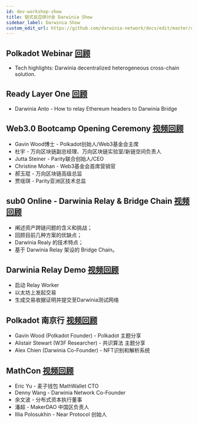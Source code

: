 ```yaml
---
id: dev-workshop-show
title: 链式反应研讨会 Darwinia Show
sidebar_label: Darwinia Show
custom_edit_url: https://github.com/darwinia-network/docs/edit/master/content/zh-CN/dev-workshop-show.md
---
```


## Polkadot Webinar [回顾](https://www.crowdcast.io/e/web3-builders-darwinia)
- Tech highlights: Darwinia decentralized heterogeneous cross-chain solution. 

## Ready Layer One [回顾](https://app.hopin.to/events/readylayerone/sessions/175ab7a7-ca6e-4b06-84ee-c69496c24f56)
- Darwinia Anto - How to relay Ethereum headers to Darwinia Bridge

## Web3.0 Bootcamp Opening Ceremony [视频回顾](https://www.bilibili.com/video/BV1ng4y167QB/)
- Gavin Wood博士 - Polkadot创始人/Web3基金会主席
- 杜宇 - 万向区块链副总经理、万向区块链实验室/新链空间负责人
- Jutta Steiner - Parity联合创始人/CEO
- Christine Mohan - Web3基金会首席营销官
- 郝玉琨 - 万向区块链高级总监
- 贾瑶琪 - Parity亚洲区技术总监

## sub0 Online - Darwinia Relay & Bridge Chain [视频回顾](https://www.bilibili.com/video/BV1bQ4y1T7Hf/)
- 阐述资产跨链问题的含义和挑战；
- 回顾目前几种方案的优缺点；
- Darwinia Realy 的技术特点；
- 基于 Darwinia Relay 架设的 Bridge Chain。

## Darwinia Relay Demo [视频回顾](https://youtu.be/a4d_1vPhwZI)
- 启动 Relay Worker
- 以太坊上发起交易
- 生成交易收据证明并提交至Darwinia测试网络

## Polkadot 南京行 [视频回顾](https://www.yizhibo.com/l/x7DmqxBMxpEWXYO6.html)
- Gavin Wood (Polkadot Founder) - Polkadot 主题分享
- Alistair Stewart (W3F Researcher) - 共识算法 主题分享
- Alex Chien (Darwinia Co-Founder) - NFT识别和解析系统

## MathCon [视频回顾](https://www.yizhibo.com/l/Ovd7gCZu4X45SO9O.html)
- Eric Yu - 麦子钱包 MathWallet CTO
- Denny Wang - Darwinia Network Co-Founder
- 余文波 - 分布式资本执行董事
- 潘超 - MakerDAO 中国区负责人
- Illia Polosukhin - Near Protocol 创始人